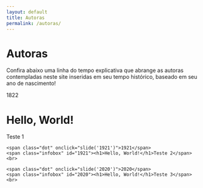 ```yaml
---
layout: default
title: Autoras
permalink: /autoras/
---
```


<h1>Autoras</h1>
<p>Confira abaixo uma linha do tempo explicativa que abrange as autoras contempladas neste site inseridas em seu tempo histórico, baseado em seu ano de nascimento!</p>

<div class="line" id="timeline">
    <span class="dot" onclick="slide('1882')">1822</span>
    <span class="infobox" id="1882"><h1>Hello, World!</h1>Teste 1</span><br>

    <span class="dot" onclick="slide('1921')">1921</span>
    <span class="infobox" id="1921"><h1>Hello, World!</h1>Teste 2</span><br>

    <span class="dot" onclick="slide('2020')">2020</span>
    <span class="infobox" id="2020"><h1>Hello, World!</h1>Teste 3</span><br>
</div>

<br><br>

<script>
    let timeline = document.getElementById('timeline');
    let timelineState = "center";
    let lastButton = "";
    let openBox = ""

    function slide(last)
    {
        if(lastButton == last )
        {
            timeline.style.left = '50%'; 
            timeline.style.animationName = 'slideRight'; 
            timeline.style.animationDuration = '1s';
            timelineState = "center";

            var infobox = document.getElementById(last);
            infobox.style.animationName = 'hide';
            infobox.style.animationDuration = '0.5s';
            infobox.style.opacity = '0';

            openBox = "";
        } 

        else
        {
            timeline.style.left = '96px'; 
            timeline.style.animationName = 'slideLeft'; 
            timeline.style.animationDuration = '1s';
            timelineState = "left";

            var infobox = document.getElementById(last);
            infobox.style.animationName = 'appear';
            infobox.style.animationDuration = '0.5s';
            infobox.style.opacity = '1';

            if(openBox != "" && openBox != last)
            {
                var lastInfobox = document.getElementById(openBox);
                lastInfobox.style.animationName = 'hide';
                lastInfobox.style.animationDuration = '0.5s';
                lastInfobox.style.opacity = '0';
            }                  
                    
            openBox = last;
        }

        lastButton = last;
    }
</script>